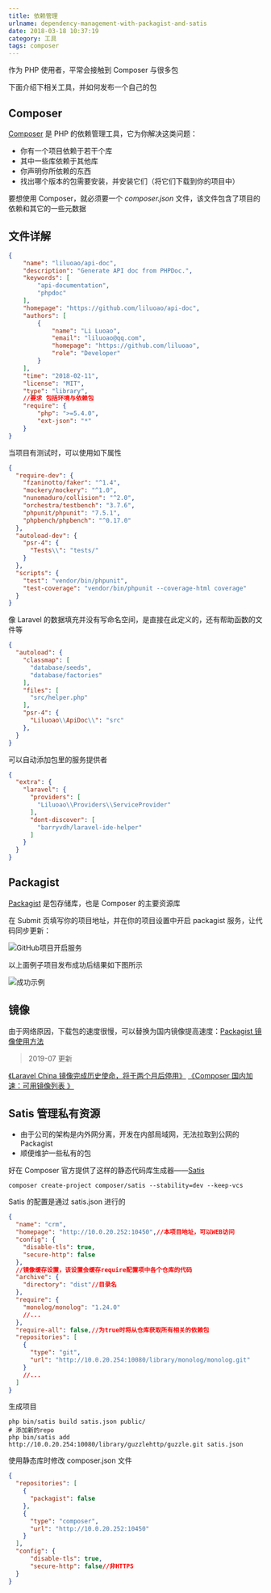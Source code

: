 ```yaml
---
title: 依赖管理
urlname: dependency-management-with-packagist-and-satis
date: 2018-03-18 10:37:19
category: 工具
tags: composer
---
```


作为 PHP 使用者，平常会接触到 Composer 与很多包

下面介绍下相关工具，并如何发布一个自己的包

<!-- more -->

## Composer

[Composer](https://docs.phpcomposer.com/00-intro.html) 是 PHP 的依赖管理工具，它为你解决这类问题：

- 你有一个项目依赖于若干个库
- 其中一些库依赖于其他库
- 你声明你所依赖的东西
- 找出哪个版本的包需要安装，并安装它们（将它们下载到你的项目中）

要想使用 Composer，就必须要一个 *composer.json* 文件，该文件包含了项目的依赖和其它的一些元数据

## 文件详解

```json
{
    "name": "liluoao/api-doc",
    "description": "Generate API doc from PHPDoc.",
    "keywords": [
        "api-documentation",
        "phpdoc"
    ],
    "homepage": "https://github.com/liluoao/api-doc",
    "authors": [
        {
            "name": "Li Luoao",
            "email": "liluoao@qq.com",
            "homepage": "https://github.com/liluoao",
            "role": "Developer"
        }
    ],
    "time": "2018-02-11",
    "license": "MIT",
    "type": "library",
    //要求 包括环境与依赖包
    "require": {
        "php": ">=5.4.0",
        "ext-json": "*"
    }
}
```

当项目有测试时，可以使用如下属性

```json
{
  "require-dev": {
    "fzaninotto/faker": "^1.4",
    "mockery/mockery": "^1.0",
    "nunomaduro/collision": "^2.0",
    "orchestra/testbench": "3.7.6",
    "phpunit/phpunit": "7.5.1",
    "phpbench/phpbench": "^0.17.0"
  },
  "autoload-dev": {
    "psr-4": {
      "Tests\\": "tests/"
    }
  },
  "scripts": {
    "test": "vendor/bin/phpunit",
    "test-coverage": "vendor/bin/phpunit --coverage-html coverage"
  }
}
```

像 Laravel 的数据填充并没有写命名空间，是直接在此定义的，还有帮助函数的文件等

```json
{
  "autoload": {
    "classmap": [
      "database/seeds",
      "database/factories"
    ],
    "files": [
      "src/helper.php"
    ],
    "psr-4": {
      "Liluoao\\ApiDoc\\": "src"
    },
  }
}
```

可以自动添加包里的服务提供者

```json
{
  "extra": {
    "laravel": {
      "providers": [
        "Liluoao\\Providers\\ServiceProvider"
      ],
      "dont-discover": [
        "barryvdh/laravel-ide-helper"
      ]
    }
  }
}
```

## Packagist

[Packagist](https://packagist.org/) 是包存储库，也是 Composer 的主要资源库

在 Submit 页填写你的项目地址，并在你的项目设置中开启 packagist 服务，让代码同步更新：

![GitHub项目开启服务](https://cdn.jsdelivr.net/gh/liluoao/cdn@main/image/composer-setting.png)

以上面例子项目发布成功后结果如下图所示

![成功示例](https://cdn.jsdelivr.net/gh/liluoao/cdn@main/image/packagist-final.png)

## 镜像

由于网络原因，下载包的速度很慢，可以替换为国内镜像提高速度：[Packagist 镜像使用方法](https://pkg.phpcomposer.com/#how-to-use-packagist-mirror)

> 2019-07 更新

[《Laravel China 镜像完成历史使命，将于两个月后停用》](https://learnku.com/articles/30758)
[《Composer 国内加速：可用镜像列表 》](https://learnku.com/php/wikis/30594)

## Satis 管理私有资源

- 由于公司的架构是内外网分离，开发在内部局域网，无法拉取到公网的 Packagist
- 顺便维护一些私有的包

好在 Composer 官方提供了这样的静态代码库生成器——[Satis](https://docs.phpcomposer.com/articles/handling-private-packages-with-satis.html)

```
composer create-project composer/satis --stability=dev --keep-vcs
```

Satis 的配置是通过 satis.json 进行的

```json satis.json
{
  "name": "crm",
  "homepage": "http://10.0.20.252:10450",//本项目地址，可以WEB访问
  "config": {
    "disable-tls": true,
    "secure-http": false
  },
  //镜像缓存设置，该设置会缓存require配置项中各个仓库的代码
  "archive": {
    "directory": "dist"//目录名
  },
  "require": {
    "monolog/monolog": "1.24.0"
    //...
  },
  "require-all": false,//为true时将从仓库获取所有相关的依赖包
  "repositories": [
    {
      "type": "git",
      "url": "http://10.0.20.254:10080/library/monolog/monolog.git"
    }
    //...
  ]
}
```

生成项目

```
php bin/satis build satis.json public/
# 添加新的repo
php bin/satis add http://10.0.20.254:10080/library/guzzlehttp/guzzle.git satis.json
```

使用静态库时修改 composer.json 文件

```json composer.json
{
  "repositories": [
    {
      "packagist": false
    },
    {
      "type": "composer",
      "url": "http://10.0.20.252:10450"
    } 
  ],
  "config": {
      "disable-tls": true,
      "secure-http": false//非HTTPS
  }
}
```
